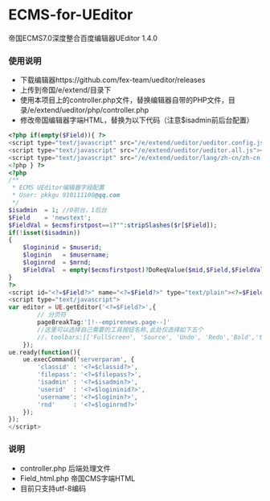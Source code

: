 ECMS-for-UEditor
================

帝国ECMS7.0深度整合百度编辑器UEditor 1.4.0

### 使用说明

- 下载编辑器https://github.com/fex-team/ueditor/releases
- 上传到帝国/e/extend/目录下
- 使用本项目上的controller.php文件，替换编辑器自带的PHP文件，目录/e/extend/ueditor/php/controller.php
- 修改帝国编辑器字端HTML，替换为以下代码（注意$isadmin前后台配置）
```php
<?php if(empty($Field)){ ?>
<script type="text/javascript" src="/e/extend/ueditor/ueditor.config.js"></script>
<script type="text/javascript" src="/e/extend/ueditor/ueditor.all.js"></script>
<script type="text/javascript" src="/e/extend/ueditor/lang/zh-cn/zh-cn.js"></script>
<?php } ?>
<?php
/**
 * ECMS UEditor编辑器字段配置
 * User: pkkgu 910111100@qq.com
 */
$isadmin  = 1; //0前台，1后台
$Field    = 'newstext';
$FieldVal = $ecmsfirstpost==1?"":stripSlashes($r[$Field]);
if(!isset($isadmin))
{
	$logininid = $muserid;
	$loginin   = $musername;
	$loginrnd  = $mrnd;
	$FieldVal  = empty($ecmsfirstpost)?DoReqValue($mid,$Field,$FieldVal):$r[$Field];
}
?>
<script id="<?=$Field?>" name="<?=$Field?>" type="text/plain"><?=$FieldVal?></script>
<script type="text/javascript">
var editor = UE.getEditor('<?=$Field?>',{
		// 分页符
		pageBreakTag:'[!--empirenews.page--]'
		//这里可以选择自己需要的工具按钮名称,此处仅选择如下五个
		//，toolbars:[['FullScreen', 'Source', 'Undo', 'Redo','Bold','test']]
	});
ue.ready(function(){
	ue.execCommand('serverparam', {
		'classid' : '<?=$classid?>',
		'filepass': '<?=$filepass?>',
		'isadmin' : '<?=$isadmin?>',
		'userid'  : '<?=$logininid?>',
		'username': '<?=$loginin?>',
		'rnd'     : '<?=$loginrnd?>'
	});
});
</script>
```

### 说明
- controller.php 后端处理文件
- Field_html.php 帝国CMS字端HTML
- 目前只支持utf-8编码
